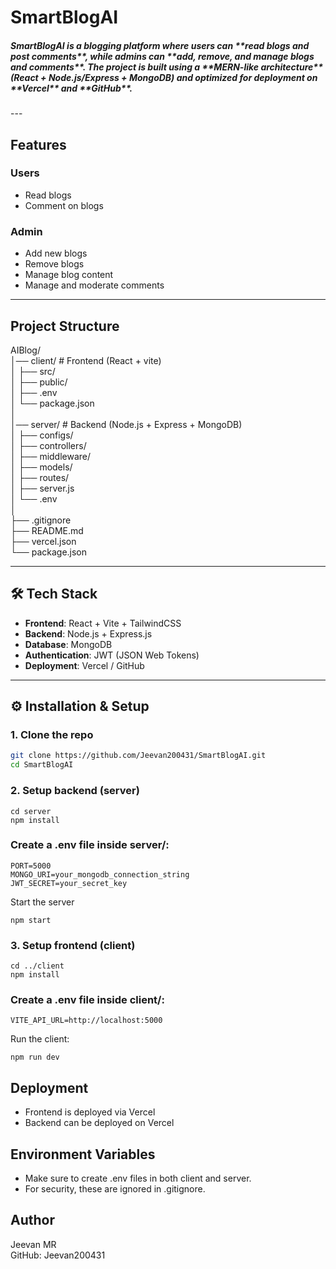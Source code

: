 # SmartBlogAI

<h5>SmartBlogAI is a blogging platform where users can **read blogs and post comments**, while admins can **add, remove, and manage blogs and comments**.  
The project is built using a **MERN-like architecture** (React + Node.js/Express + MongoDB) and optimized for deployment on **Vercel** and **GitHub**.</h5>
---

## Features  
### Users  
- Read blogs  
- Comment on blogs  

### Admin
-  Add new blogs  
-  Remove blogs  
-  Manage blog content  
-  Manage and moderate comments  

---  

##  Project Structure  
AIBlog/  
│── client/ # Frontend (React + vite)  
│ ├── src/   
│ ├── public/  
│ ├── .env  
│ └── package.json  
│  
│── server/ # Backend (Node.js + Express + MongoDB)  
│ ├── configs/  
│ ├── controllers/  
│ ├── middleware/  
│ ├── models/  
│ ├── routes/  
│ ├── server.js  
│ └── .env  
│  
├── .gitignore  
├── README.md  
├── vercel.json  
└── package.json  

---

## 🛠 Tech Stack
- **Frontend**: React + Vite + TailwindCSS  
- **Backend**: Node.js + Express.js  
- **Database**: MongoDB  
- **Authentication**: JWT (JSON Web Tokens)  
- **Deployment**: Vercel / GitHub   

---  

## ⚙ Installation & Setup  

### 1. Clone the repo  
```bash
git clone https://github.com/Jeevan200431/SmartBlogAI.git
cd SmartBlogAI
```
### 2. Setup backend (server)  
```
cd server
npm install
```
### Create a .env file inside server/:  
```
PORT=5000
MONGO_URI=your_mongodb_connection_string
JWT_SECRET=your_secret_key
```
Start the server  
```  
npm start
```
### 3. Setup frontend (client)  
```
cd ../client
npm install
```

### Create a .env file inside client/:  
```
VITE_API_URL=http://localhost:5000  
```

Run the client:  
```
npm run dev  
```
## Deployment  
- Frontend is deployed via Vercel  
- Backend can be deployed on Vercel  

## Environment Variables   
- Make sure to create .env files in both client and server.  
- For security, these are ignored in .gitignore.  


## Author  
Jeevan MR  
GitHub: Jeevan200431  
 
